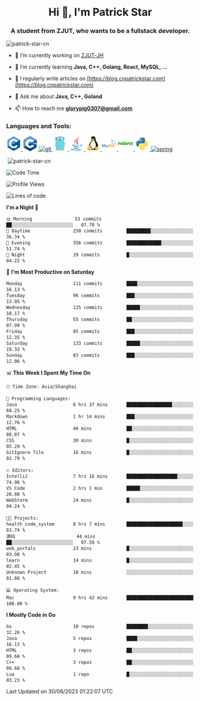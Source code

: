 <h1 align="center">Hi 👋, I'm Patrick Star</h1>
<h3 align="center">A student from ZJUT, who wants to be a fullstack developer.</h3>

<p align="left"> <img src="https://komarev.com/ghpvc/?username=patrick-star-cn&label=Profile%20views&color=0e75b6&style=flat" alt="patrick-star-cn" /> </p>

- 🔭 I’m currently working on [ZJUT-JH](https://github.com/zjutjh)

- 🌱 I’m currently learning **Java, C++, Golang, React, MySQL, ...**

- 📝 I regularly write articles on [https://blog.cnpatrickstar.com](https://blog.cnpatrickstar.com)

- 💬 Ask me about **Java, C++, Goland**

- 📫 How to reach me **glorypig0307@gmail.com**


<h3 align="left">Languages and Tools:</h3>
<p align="left"> 
  <a href="https://www.cprogramming.com/" target="_blank" rel="noreferrer"> 
    <img src="https://raw.githubusercontent.com/devicons/devicon/master/icons/c/c-original.svg" alt="c" width="40" height="40"/> 
  </a> 
  <a href="https://www.w3schools.com/cpp/" target="_blank" rel="noreferrer"> 
    <img src="https://raw.githubusercontent.com/devicons/devicon/master/icons/cplusplus/cplusplus-original.svg" alt="cplusplus" width="40" height="40"/> 
  </a> 
  <a href="https://git-scm.com/" target="_blank" rel="noreferrer"> 
    <img src="https://www.vectorlogo.zone/logos/git-scm/git-scm-icon.svg" alt="git" width="40" height="40"/> 
  </a> 
  <a href="https://golang.org" target="_blank" rel="noreferrer"> 
    <img src="https://raw.githubusercontent.com/devicons/devicon/master/icons/go/go-original.svg" alt="go" width="40" height="40"/> 
  </a> 
  <a href="https://www.java.com" target="_blank" rel="noreferrer"> 
    <img src="https://raw.githubusercontent.com/devicons/devicon/master/icons/java/java-original.svg" alt="java" width="40" height="40"/> 
  </a> 
  <a href="https://www.linux.org/" target="_blank" rel="noreferrer"> 
    <img src="https://raw.githubusercontent.com/devicons/devicon/master/icons/linux/linux-original.svg" alt="linux" width="40" height="40"/> 
  </a> 
  <a href="https://www.mysql.com/" target="_blank" rel="noreferrer"> 
    <img src="https://raw.githubusercontent.com/devicons/devicon/master/icons/mysql/mysql-original-wordmark.svg" alt="mysql" width="40" height="40"/> 
  </a> 
  <a href="https://www.nginx.com" target="_blank" rel="noreferrer"> 
    <img src="https://raw.githubusercontent.com/devicons/devicon/master/icons/nginx/nginx-original.svg" alt="nginx" width="40" height="40"/> 
  </a> 
  <a href="https://www.python.org" target="_blank" rel="noreferrer"> 
    <img src="https://raw.githubusercontent.com/devicons/devicon/master/icons/python/python-original.svg" alt="python" width="40" height="40"/> 
  </a> 
  <a href="https://spring.io/" target="_blank" rel="noreferrer"> 
    <img src="https://www.vectorlogo.zone/logos/springio/springio-icon.svg" alt="spring" width="40" height="40"/> 
  </a>
</p>

<p>&nbsp;<img align="center" src="https://github-readme-stats.vercel.app/api?username=patrick-star-cn&show_icons=true&locale=en" alt="patrick-star-cn" /></p>

<!--START_SECTION:waka-->
![Code Time](http://img.shields.io/badge/Code%20Time-326%20hrs%2029%20mins-blue)

![Profile Views](http://img.shields.io/badge/Profile%20Views-42-blue)

![Lines of code](https://img.shields.io/badge/From%20Hello%20World%20I%27ve%20Written-6.0%20million%20lines%20of%20code-blue)

**I'm a Night 🦉** 

```text
🌞 Morning                53 commits          ██░░░░░░░░░░░░░░░░░░░░░░░   07.70 % 
🌆 Daytime                250 commits         █████████░░░░░░░░░░░░░░░░   36.34 % 
🌃 Evening                356 commits         █████████████░░░░░░░░░░░░   51.74 % 
🌙 Night                  29 commits          █░░░░░░░░░░░░░░░░░░░░░░░░   04.22 % 
```
📅 **I'm Most Productive on Saturday** 

```text
Monday                   111 commits         ████░░░░░░░░░░░░░░░░░░░░░   16.13 % 
Tuesday                  96 commits          ███░░░░░░░░░░░░░░░░░░░░░░   13.95 % 
Wednesday                125 commits         █████░░░░░░░░░░░░░░░░░░░░   18.17 % 
Thursday                 55 commits          ██░░░░░░░░░░░░░░░░░░░░░░░   07.99 % 
Friday                   85 commits          ███░░░░░░░░░░░░░░░░░░░░░░   12.35 % 
Saturday                 133 commits         █████░░░░░░░░░░░░░░░░░░░░   19.33 % 
Sunday                   83 commits          ███░░░░░░░░░░░░░░░░░░░░░░   12.06 % 
```


📊 **This Week I Spent My Time On** 

```text
🕑︎ Time Zone: Asia/Shanghai

💬 Programming Languages: 
Java                     6 hrs 37 mins       █████████████████░░░░░░░░   68.25 % 
Markdown                 1 hr 14 mins        ███░░░░░░░░░░░░░░░░░░░░░░   12.76 % 
HTML                     46 mins             ██░░░░░░░░░░░░░░░░░░░░░░░   08.07 % 
CSS                      30 mins             █░░░░░░░░░░░░░░░░░░░░░░░░   05.29 % 
GitIgnore file           16 mins             █░░░░░░░░░░░░░░░░░░░░░░░░   02.79 % 

🔥 Editors: 
IntelliJ                 7 hrs 16 mins       ███████████████████░░░░░░   74.96 % 
VS Code                  2 hrs 1 min         █████░░░░░░░░░░░░░░░░░░░░   20.80 % 
WebStorm                 24 mins             █░░░░░░░░░░░░░░░░░░░░░░░░   04.24 % 

🐱‍💻 Projects: 
health_code_system       8 hrs 7 mins        █████████████████████░░░░   83.74 % 
源码                       44 mins             ██░░░░░░░░░░░░░░░░░░░░░░░   07.59 % 
web_portals              23 mins             █░░░░░░░░░░░░░░░░░░░░░░░░   03.98 % 
learn                    14 mins             █░░░░░░░░░░░░░░░░░░░░░░░░   02.45 % 
Unknown Project          10 mins             ░░░░░░░░░░░░░░░░░░░░░░░░░   01.88 % 

💻 Operating System: 
Mac                      9 hrs 42 mins       █████████████████████████   100.00 % 
```

**I Mostly Code in Go** 

```text
Go                       10 repos            ████████░░░░░░░░░░░░░░░░░   32.26 % 
Java                     5 repos             ████░░░░░░░░░░░░░░░░░░░░░   16.13 % 
HTML                     3 repos             ██░░░░░░░░░░░░░░░░░░░░░░░   09.68 % 
C++                      3 repos             ██░░░░░░░░░░░░░░░░░░░░░░░   09.68 % 
Lua                      1 repo              █░░░░░░░░░░░░░░░░░░░░░░░░   03.23 % 
```




 Last Updated on 30/06/2023 01:22:07 UTC
<!--END_SECTION:waka-->